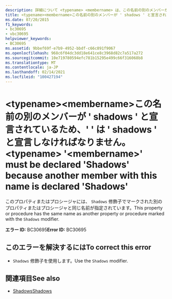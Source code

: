 ```yaml
---
description: 詳細について <typename> <membername> は、この名前の別のメンバーが ' shadows ' として宣言されているため、' ' は ' shadows ' と宣言しなければなりません。
title: <typename><membername>この名前の別のメンバーが ' shadows ' と宣言されているため、' ' は ' shadows ' と宣言しなければなりません。
ms.date: 07/20/2015
f1_keywords:
- bc30695
- vbc30695
helpviewer_keywords:
- BC30695
ms.assetid: 9bbef69f-e7b9-4952-bbdf-c66c891f9067
ms.openlocfilehash: 968c6f04dc3dd18e641ce8c3968d82c7a517a272
ms.sourcegitcommit: 10e719780594efc781b15295e499c66f316068b8
ms.translationtype: MT
ms.contentlocale: ja-JP
ms.lasthandoff: 02/14/2021
ms.locfileid: "100427194"
---
```

# <a name="typename-membername-must-be-declared-shadows-because-another-member-with-this-name-is-declared-shadows"></a><span data-ttu-id="e9bd6-103">\<typename>\<membername>この名前の別のメンバーが ' shadows ' と宣言されているため、' ' は ' shadows ' と宣言しなければなりません。</span><span class="sxs-lookup"><span data-stu-id="e9bd6-103">\<typename> '\<membername>' must be declared 'Shadows' because another member with this name is declared 'Shadows'</span></span>

<span data-ttu-id="e9bd6-104">このプロパティまたはプロシージャには、 `Shadows` 修飾子でマークされた別のプロパティまたはプロシージャと同じ名前が指定されています。</span><span class="sxs-lookup"><span data-stu-id="e9bd6-104">This property or procedure has the same name as another property or procedure marked with the `Shadows` modifier.</span></span>  
  
 <span data-ttu-id="e9bd6-105">**エラー ID:** BC30695</span><span class="sxs-lookup"><span data-stu-id="e9bd6-105">**Error ID:** BC30695</span></span>  
  
## <a name="to-correct-this-error"></a><span data-ttu-id="e9bd6-106">このエラーを解決するには</span><span class="sxs-lookup"><span data-stu-id="e9bd6-106">To correct this error</span></span>  
  
- <span data-ttu-id="e9bd6-107">`Shadows` 修飾子を使用します。</span><span class="sxs-lookup"><span data-stu-id="e9bd6-107">Use the `Shadows` modifier.</span></span>  
  
## <a name="see-also"></a><span data-ttu-id="e9bd6-108">関連項目</span><span class="sxs-lookup"><span data-stu-id="e9bd6-108">See also</span></span>

- [<span data-ttu-id="e9bd6-109">Shadows</span><span class="sxs-lookup"><span data-stu-id="e9bd6-109">Shadows</span></span>](../language-reference/modifiers/shadows.md)
